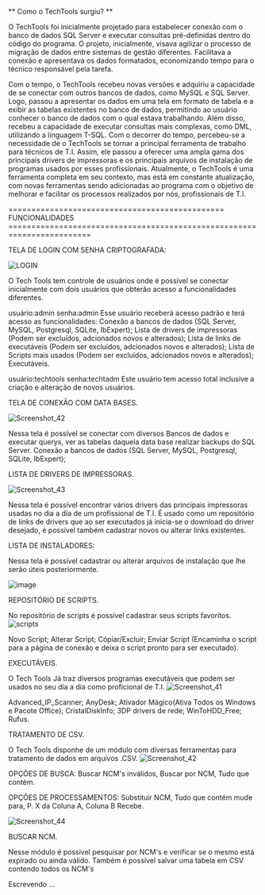 **      Como o TechTools surgiu?   **

O TechTools foi inicialmente projetado para estabelecer conexão com o banco de dados SQL Server e executar consultas pré-definidas dentro do código do programa.
O projeto, inicialmente, visava agilizar o processo de migração de dados entre sistemas de gestão diferentes. Facilitava a conexão e apresentava os dados formatados, 
economizando tempo para o técnico responsável pela tarefa.

Com o tempo, o TechTools recebeu novas versões e adquiriu a capacidade de se conectar com outros bancos de dados, como MySQL e SQL Server. 
Logo, passou a apresentar os dados em uma tela em formato de tabela e a exibir as tabelas existentes no banco de dados, permitindo ao usuário conhecer o banco de dados com o qual estava trabalhando. 
Além disso, recebeu a capacidade de executar consultas mais complexas, como DML, utilizando a linguagem T-SQL.
Com o decorrer do tempo, percebeu-se a necessidade de o TechTools se tornar a principal ferramenta de trabalho para técnicos de T.I. 
Assim, ele passou a oferecer uma ampla gama dos principais drivers de impressoras e os principais arquivos de instalação de programas usados por esses profissionais.
Atualmente, o TechTools é uma ferramenta completa em seu contexto, mas está em constante atualização, com novas ferramentas sendo adicionadas ao programa com o objetivo de melhorar
e facilitar os processos realizados por nós, profissionais de T.I.

=============================================== FUNCIONALIDADES ========================================================================




TELA DE LOGIN COM SENHA CRIPTOGRAFADA:

![LOGIN](https://github.com/EduardoFerreira22/Tech_Tools/assets/104332245/759e38e3-8789-420d-beef-27d645885924)

O Tech Tools tem controle de usuários onde é possível se conectar inicialmente com dois usuários que obterão acesso a funcionalidades diferentes.

usuário:admin 
senha:admin 
Esse usuário receberá acesso padrão e terá acesso as funcionalidades:
Conexão a bancos de dados (SQL Server, MySQL, Postgresql, SQLite, IbExpert);
Lista de drivers de impressoras (Podem ser excluídos, adcionados novos e alterados);
Lista de links de executáveis (Podem ser excluídos, adcionados novos e alterados);
Lista de Scripts mais usados (Podem ser excluídos, adcionados novos e alterados);
Executáveis.

usuário:techtools 
senha:techtadm
Este usuário tem acesso total inclusive a criação e alteração de novos usuários.


TELA DE CONEXÃO COM DATA BASES.

![Screenshot_42](https://github.com/EduardoFerreira22/Tech_Tools/assets/104332245/4ef9aa2b-9e65-471e-a4c0-950eed65961b)

Nessa tela é possível se conectar com diversos Bancos de dados e executar querys, ver as tabelas daquela data base realizar backups do SQL Server.
Conexão a bancos de dados (SQL Server, MySQL, Postgresql, SQLite, IbExpert);


LISTA DE DRIVERS DE IMPRESSORAS.

![Screenshot_43](https://github.com/EduardoFerreira22/Tech_Tools/assets/104332245/2fd44f1c-8929-4aab-b835-668c5dcacb9a)

Nessa tela é possível encontrar vários drivers das principais impressoras usadas no dia a dia de um profissional de T.I.
É usado como um repositório de links de drivers que ao ser executados já inicia-se o download do driver desejado, é possível
também cadastrar novos ou alterar links existentes.

LISTA DE INSTALADORES:

Nessa tela é possível cadastrar ou alterar arquivos de instalação que lhe serão úteis posteriormente.

![image](https://github.com/EduardoFerreira22/Tech_Tools/assets/104332245/008e605d-74a2-4588-b9e5-6692d3ac23d3)


REPOSITÓRIO DE SCRIPTS.

No repositório de scripts é possível cadastrar seus scripts favoritos.
![scripts](https://github.com/EduardoFerreira22/Tech_Tools/assets/104332245/0d0b8171-26bc-41bc-9cd2-18d2f33e9de5)

Novo Script;
Alterar Script;
Cópiar/Excluir;
Enviar Script (Encaminha o script para a página de conexão e deixa o script pronto para ser executado).

EXECUTÁVEIS.

O Tech Tools Já traz diversos programas executáveis que podem ser usados no seu dia a dia como proficional de T.I.
![Screenshot_41](https://github.com/EduardoFerreira22/Tech_Tools/assets/104332245/79a2eca1-e8dd-4fb2-8913-3bde9b261727)

Advanced_IP_Scanner;
AnyDesk;
Ativador Mágico(Ativa Todos os Windows e Pacote Office);
CristalDiskInfo;
3DP drivers de rede;
WinToHDD_Free;
Rufus.

TRATAMENTO DE CSV.

O Tech Tools disponhe de um módulo com diversas ferramentas para tratamento de dados em arquivos .CSV.
![Screenshot_42](https://github.com/EduardoFerreira22/Tech_Tools/assets/104332245/4842706e-bfeb-48a1-936a-0c22be4a5b9a)

OPÇÕES DE BUSCA: Buscar NCM's inválidos, Buscar por NCM, Tudo que contém.

OPÇÕES DE PROCESSAMENTOS:
Substituir NCM, Tudo que contém mude para, P. X da Coluna A, Coluna B Recebe.

![Screenshot_44](https://github.com/EduardoFerreira22/Tech_Tools/assets/104332245/9bf219c6-86f0-4f77-8d5e-d7686e83845b)


BUSCAR NCM.

Nesse módulo é possível pesquisar por NCM's e verificar se o mesmo está expirado ou ainda válido.
Também é possível salvar uma tabela em CSV contendo todos os NCM's 


Escrevendo ...
